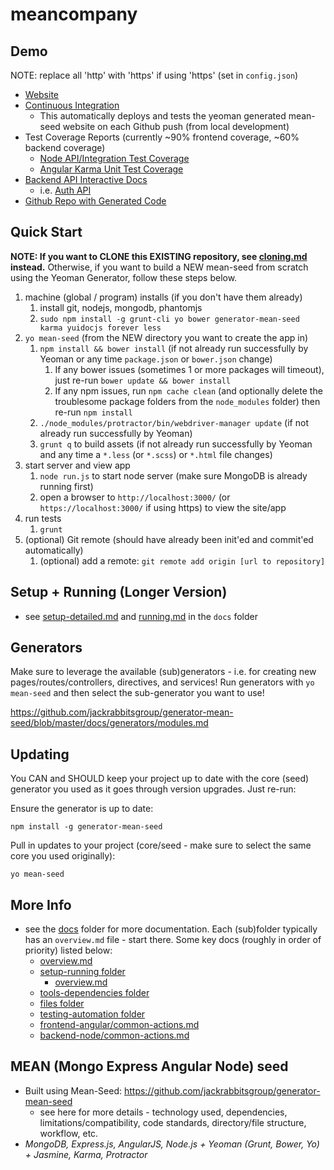 # meancompany

## Demo
NOTE: replace all 'http' with 'https' if using 'https' (set in `config.json`)
- [Website](http://198.199.118.44:3000/)
- [Continuous Integration](http://198.199.118.44:3010/)
	- This automatically deploys and tests the yeoman generated mean-seed website on each Github push (from local development)
- Test Coverage Reports (currently ~90% frontend coverage, ~60% backend coverage)
	- [Node API/Integration Test Coverage](http://198.199.118.44:3000/src/coverage-node/lcov-report/)
	- [Angular Karma Unit Test Coverage](http://198.199.118.44:3000/src/coverage-angular/PhantomJS%201.9.7%20%28Linux%29/)
- [Backend API Interactive Docs](http://198.199.118.44:3000/api/help)
	- i.e. [Auth API](http://198.199.118.44:3000/api/auth/help)
- [Github Repo with Generated Code](https://github.com/jackrabbitsgroup/mean-seed-gen)

## Quick Start

**NOTE: If you want to CLONE this EXISTING repository, see [cloning.md](docs/setup-running/cloning.md) instead.** Otherwise, if you want to build a NEW mean-seed from scratch using the Yeoman Generator, follow these steps below.

1. machine (global / program) installs (if you don't have them already)
	1. install git, nodejs, mongodb, phantomjs
	2. `sudo npm install -g grunt-cli yo bower generator-mean-seed karma yuidocjs forever less`
2. `yo mean-seed` (from the NEW directory you want to create the app in)
	1. `npm install && bower install` (if not already run successfully by Yeoman or any time `package.json` or `bower.json` change)
		1. If any bower issues (sometimes 1 or more packages will timeout), just re-run `bower update && bower install`
		2. If any npm issues, run `npm cache clean` (and optionally delete the troublesome package folders from the `node_modules` folder) then re-run `npm install`
	2. `./node_modules/protractor/bin/webdriver-manager update` (if not already run successfully by Yeoman)
	3. `grunt q` to build assets (if not already run successfully by Yeoman and any time a `*.less` (or `*.scss`) or `*.html` file changes)
3. start server and view app
	1. `node run.js` to start node server (make sure MongoDB is already running first)
	2. open a browser to `http://localhost:3000/` (or `https://localhost:3000/` if using https) to view the site/app
4. run tests
	1. `grunt`
5. (optional) Git remote (should have already been init'ed and commit'ed automatically)
	1. (optional) add a remote: `git remote add origin [url to repository]`



## Setup + Running (Longer Version)
- see [setup-detailed.md](docs/setup-running/setup-detailed.md) and [running.md](docs/setup-running/running.md) in the `docs` folder


## Generators
Make sure to leverage the available (sub)generators - i.e. for creating new pages/routes/controllers, directives, and services!
Run generators with `yo mean-seed` and then select the sub-generator you want to use!

https://github.com/jackrabbitsgroup/generator-mean-seed/blob/master/docs/generators/modules.md



## Updating
You CAN and SHOULD keep your project up to date with the core (seed) generator you used as it goes through version upgrades. Just re-run:

Ensure the generator is up to date:
```
npm install -g generator-mean-seed
```

Pull in updates to your project (core/seed - make sure to select the same core you used originally):
```
yo mean-seed
```
	
	
## More Info
- see the [docs](docs) folder for more documentation. Each (sub)folder typically has an `overview.md` file - start there. Some key docs (roughly in order of priority) listed below:
	- [overview.md](docs/overview.md)
	- [setup-running folder](docs/setup-running)
		- [overview.md](docs/setup-running/overview.md)
	- [tools-dependencies folder](docs/tools-dependencies)
	- [files folder](docs/files)
	- [testing-automation folder](docs/testing-automation)
	- [frontend-angular/common-actions.md](docs/frontend-angular/common-actions.md)
	- [backend-node/common-actions.md](docs/backend-node/common-actions.md)

	

## MEAN (Mongo Express Angular Node) seed
- Built using Mean-Seed: https://github.com/jackrabbitsgroup/generator-mean-seed
	- see here for more details - technology used, dependencies, limitations/compatibility, code standards, directory/file structure, workflow, etc.
- *MongoDB, Express.js, AngularJS, Node.js + Yeoman (Grunt, Bower, Yo) + Jasmine, Karma, Protractor*
